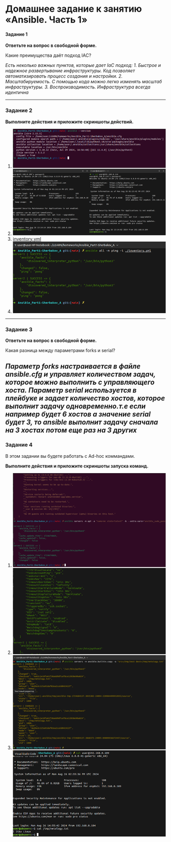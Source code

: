 # Домашнее задание к занятию «Ansible. Часть 1»

#### Задание 1

**Ответьте на вопрос в свободной форме.**

Какие преимущества даёт подход IAC?

_Есть неколько важных пунктов, которые дает IaC подход:_
_1. Быстрое и надежное развертывание инфраструктуры. Код позволяет автоматизировать процесс создания и настройки._
_2. Масштабируемость. С помощью кода можно легко изменять масштаб инфраструктуры._
_3. Воспроизводимость. Инфраструктура всегда идентична_

---

### Задание 2 

**Выполните действия и приложите скриншоты действий.**

1. ![Установка Ansible](https://github.com/bosozu/homeworks/blob/main/Ansible_Part1-Sherbakov_A/images/task2-1.png)
2. ![Настройка ВМ](https://github.com/bosozu/homeworks/blob/main/Ansible_Part1-Sherbakov_A/images/task2-2.png)
3. [inventory.yml](https://github.com/bosozu/homeworks/blob/main/Ansible_Part1-Sherbakov_A/images/task2-3.png)
4. ![Модуль Ping](https://github.com/bosozu/homeworks/blob/main/Ansible_Part1-Sherbakov_A/images/task2-4.png)
 
---

### Задание 3 

**Ответьте на вопрос в свободной форме.**

Какая разница между параметрами forks и serial? 

_Параметр forks настраивается в файле ansible.cfg и управляет количеством задач, которое можно выполнить с управляющего хоста._
_Параметр serial используется в плейбуке и задает количество хостов, которое выполнит задачу одновременно.т.е если например будет_
_6 хостов а значение serial будет 3, то ansible выполнит задачу сначала на 3 хостах потом еще раз на 3 других_
---

### Задание 4 

В этом задании вы будете работать с Ad-hoc коммандами.

**Выполните действия и приложите скриншоты запуска команд.**

1. ![Установка пакета](https://github.com/bosozu/homeworks/blob/main/Ansible_Part1-Sherbakov_A/images/task4-1.png)
2. ![Проверка сервиса](https://github.com/bosozu/homeworks/blob/main/Ansible_Part1-Sherbakov_A/images/task4-2.png) 
3. ![Создание файла](https://github.com/bosozu/homeworks/blob/main/Ansible_Part1-Sherbakov_A/images/task4-31.png)
   ![](https://github.com/bosozu/homeworks/blob/main/Ansible_Part1-Sherbakov_A/images/task4-32.png) 
